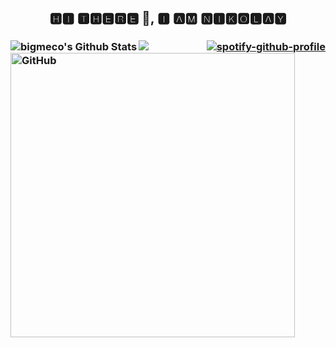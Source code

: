 <h2 align='center'>🅷🅸 🆃🅷🅴🆁🅴 👋, 🅸 🅰🅼 🅽🅸🅺🅾🅻🅰🆈</h2>
 <h3 align='left'>
    
  <img align="left" alt="bigmeco's Github Stats" src="https://github-readme-stats.vercel.app/api?username=bigmeco&show_icons=true&include_all_commits=true&count_private=true&text_color=30a14e&&title_color=216e39&icon_color=40c463&hide_border=true" />

 <img align="left" src="https://github-readme-stats.anuraghazra1.vercel.app/api/top-langs/?username=bigmeco&layout=compact&card_width=445&hide=JavaScript,HTML&text_color=216e39&&title_color=216e39&hide_border=true" />
<img align="left" alt="GitHub" width="455px" src="https://sun9-38.userapi.com/k_MVo06KTzd8f92CE18sHN_0rKktCx650n9GLQ/9-AebQStv38.jpg" />

</h3>
 <h3 align='right'>

  [![spotify-github-profile](https://spotify-github-profile.vercel.app/api/view?uid=pn6tdyaa7rzfi37unwvwcv1nv&cover_image=true)](https://open.spotify.com/user/pn6tdyaa7rzfi37unwvwcv1nv)
</h3>

